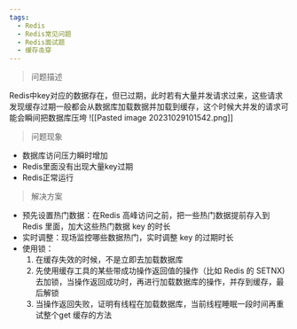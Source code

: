 ```yaml
---
tags:
  - Redis
  - Redis常见问题
  - Redis面试题
  - 缓存击穿
---
```

> 问题描述

Redis中key对应的数据存在，但已过期，此时若有大量并发请求过来，这些请求发现缓存过期一般都会从数据库加载数据并加载到缓存，这个时候大并发的请求可能会瞬间把数据库压垮
![[Pasted image 20231029101542.png]]
> 问题现象

-   数据库访问压力瞬时增加
-   Redis里面没有出现大量key过期
-   Redis正常运行

> 解决方案

-   预先设置热门数据：在Redis 高峰访问之前，把一些热门数据提前存入到Redis 里面，加大这些热门数据 key 的时长
-   实时调整：现场监控哪些数据热门，实时调整 key 的过期时长
-   使用锁：
    1.  在缓存失效的时候，不是立即去加载数据库
    2.  先使用缓存工具的某些带成功操作返回值的操作（比如 Redis 的 SETNX)去加锁，当操作返回成功时，再进行加载数据库的操作，并存到缓存，最后解锁
    3.  当操作返回失败，证明有线程在加载数据库，当前线程睡眠一段时间再重试整个get 缓存的方法
